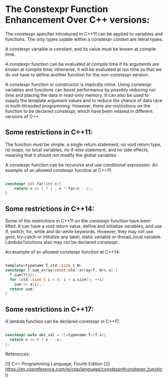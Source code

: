 # The Constexpr Function Enhancement Over C++ versions:


The constexpr specifier introduced in C++11 can be applied to variables and functions. The only types usable within a constexpr context are literal types.

A constexpr variable is constant, and its value must be known at compile time. 

A constexpr function can be evaluated at compile time if its arguments are known at compile time; otherwise, it will be evaluated at run time so that we do not have to define another function for the non-constexpr version.

A constexpr function or constructor is implicitly inline. Using constexpr variables and functions can boost performance by possibly reducing run time and placing the data in read-only memory. It can also be used to supply the template argument values and to reduce the chance of data race in multi-threaded programming. However, there are restrictions on the function to be declared constexpr, which have been relaxed in different versions of C++.

## Some restrictions in C++11:

The function must be simple: a single return statement, no void return type, no loops, no local variables, no if-else statement, and no side effects, meaning that it should not modify the global variables.

A constexpr function can be recursive and use conditional expression. An example of an allowed constexpr function at C++11:

```c

constexpr int fac(int n){
    return n == 1 ? 1 : n * fac(n - 1);
}

```

## Some restrictions in C++14:

Some of the restrictions in C++11 on the constexpr function have been lifted. It can have a void return value, define and initialize variables, and use if, switch, for, while and do-while keywords. However, they may not use goto, try-catch or initialize any label, static variable or thread_local variable. Lambda functions also may not be declared constexpr.

An example of an allowed constexpr function at C++14:

```c

template<typename T,std::size_t N>
constexpr T sum_array(const std::array<T, N>& a) {
  T sum{T{0}};
  for (std::size_t i = 0; i < a.size(); ++i)
    sum += a[i];
  return sum;
}

```

## Some restrictions in C++17:

A lambda function can be declared constexpr in C++17.

```c

constexpr auto abs_val = []<typename T>(T x){
  return x >= 0 ? x : -x;
};

```

References:

[1] C++ Programming Language, Fourth Edition
[2] https://en.cppreference.com/w/cpp/language/constexpr#constexpr_function